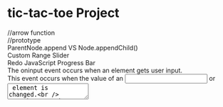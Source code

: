 # tic-tac-toe Project
//arrow function\
//prototype\
ParentNode.append VS Node.appendChild()\
Custom Range Slider\
Redo JavaScript Progress Bar\
The oninput event occurs when an element gets user input.\
This event occurs when the value of an <input> or <textarea> element is changed.\
To make sure that you use browser that supports fat arrow.\
You want to use strict mode not only because you want to throw errors when you don't define a variable or things like that, but also you want to tell the browser to use the latest functionality.\
THe Arrow function does not have its own 'this', which means it's going to use its parents 'this'. (= It uses 'this' from the code that contains the Arrow Function.) \
splice:adds/removes items to/from an array, returns the removed item(s), changes the existing array; Array method\
slice:returns the extracted parts(selected elements in an array).The original array/string will not be changed. Syntax: array.slice(start, end) / string.slice(start, end)\
The :nth-child() CSS pseudo-class matches elements based on their position in a group of siblings.\
The :nth-child(n) selector matches every element that is the nth child, regardless of type, of its parent.\
The :nth-of-type() CSS pseudo-class matches elements of a given type, based on their position among a group of siblings.\
The :nth-of-type(n) selector matches every element that is the nth child, of a particular type, of its parent.\
(the index of the first child is 1)<br />
text-decoration:line-through\
tagName: A String, return the tag name of the element in uppercase\
You can use className and classList to add a class to an element, however classList has several methods: add,remove,toggle,contain... 
